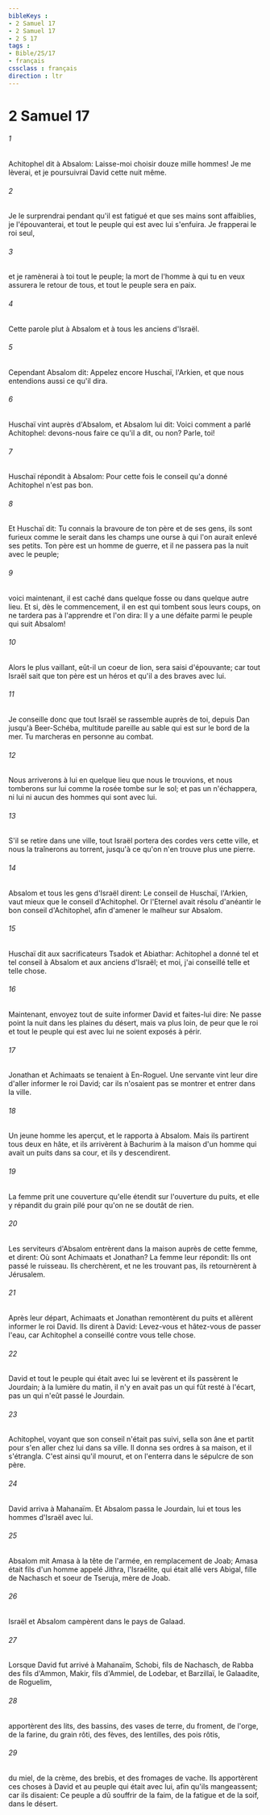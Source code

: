 ```yaml
---
bibleKeys : 
- 2 Samuel 17
- 2 Samuel 17
- 2 S 17
tags : 
- Bible/2S/17
- français
cssclass : français
direction : ltr
---
```


# 2 Samuel 17

###### 1
Achitophel dit à Absalom: Laisse-moi choisir douze mille hommes! Je me lèverai, et je poursuivrai David cette nuit même.
###### 2
Je le surprendrai pendant qu'il est fatigué et que ses mains sont affaiblies, je l'épouvanterai, et tout le peuple qui est avec lui s'enfuira. Je frapperai le roi seul,
###### 3
et je ramènerai à toi tout le peuple; la mort de l'homme à qui tu en veux assurera le retour de tous, et tout le peuple sera en paix.
###### 4
Cette parole plut à Absalom et à tous les anciens d'Israël.
###### 5
Cependant Absalom dit: Appelez encore Huschaï, l'Arkien, et que nous entendions aussi ce qu'il dira.
###### 6
Huschaï vint auprès d'Absalom, et Absalom lui dit: Voici comment a parlé Achitophel: devons-nous faire ce qu'il a dit, ou non? Parle, toi!
###### 7
Huschaï répondit à Absalom: Pour cette fois le conseil qu'a donné Achitophel n'est pas bon.
###### 8
Et Huschaï dit: Tu connais la bravoure de ton père et de ses gens, ils sont furieux comme le serait dans les champs une ourse à qui l'on aurait enlevé ses petits. Ton père est un homme de guerre, et il ne passera pas la nuit avec le peuple;
###### 9
voici maintenant, il est caché dans quelque fosse ou dans quelque autre lieu. Et si, dès le commencement, il en est qui tombent sous leurs coups, on ne tardera pas à l'apprendre et l'on dira: Il y a une défaite parmi le peuple qui suit Absalom!
###### 10
Alors le plus vaillant, eût-il un coeur de lion, sera saisi d'épouvante; car tout Israël sait que ton père est un héros et qu'il a des braves avec lui.
###### 11
Je conseille donc que tout Israël se rassemble auprès de toi, depuis Dan jusqu'à Beer-Schéba, multitude pareille au sable qui est sur le bord de la mer. Tu marcheras en personne au combat.
###### 12
Nous arriverons à lui en quelque lieu que nous le trouvions, et nous tomberons sur lui comme la rosée tombe sur le sol; et pas un n'échappera, ni lui ni aucun des hommes qui sont avec lui.
###### 13
S'il se retire dans une ville, tout Israël portera des cordes vers cette ville, et nous la traînerons au torrent, jusqu'à ce qu'on n'en trouve plus une pierre.
###### 14
Absalom et tous les gens d'Israël dirent: Le conseil de Huschaï, l'Arkien, vaut mieux que le conseil d'Achitophel. Or l'Eternel avait résolu d'anéantir le bon conseil d'Achitophel, afin d'amener le malheur sur Absalom.
###### 15
Huschaï dit aux sacrificateurs Tsadok et Abiathar: Achitophel a donné tel et tel conseil à Absalom et aux anciens d'Israël; et moi, j'ai conseillé telle et telle chose.
###### 16
Maintenant, envoyez tout de suite informer David et faites-lui dire: Ne passe point la nuit dans les plaines du désert, mais va plus loin, de peur que le roi et tout le peuple qui est avec lui ne soient exposés à périr.
###### 17
Jonathan et Achimaats se tenaient à En-Roguel. Une servante vint leur dire d'aller informer le roi David; car ils n'osaient pas se montrer et entrer dans la ville.
###### 18
Un jeune homme les aperçut, et le rapporta à Absalom. Mais ils partirent tous deux en hâte, et ils arrivèrent à Bachurim à la maison d'un homme qui avait un puits dans sa cour, et ils y descendirent.
###### 19
La femme prit une couverture qu'elle étendit sur l'ouverture du puits, et elle y répandit du grain pilé pour qu'on ne se doutât de rien.
###### 20
Les serviteurs d'Absalom entrèrent dans la maison auprès de cette femme, et dirent: Où sont Achimaats et Jonathan? La femme leur répondit: Ils ont passé le ruisseau. Ils cherchèrent, et ne les trouvant pas, ils retournèrent à Jérusalem.
###### 21
Après leur départ, Achimaats et Jonathan remontèrent du puits et allèrent informer le roi David. Ils dirent à David: Levez-vous et hâtez-vous de passer l'eau, car Achitophel a conseillé contre vous telle chose.
###### 22
David et tout le peuple qui était avec lui se levèrent et ils passèrent le Jourdain; à la lumière du matin, il n'y en avait pas un qui fût resté à l'écart, pas un qui n'eût passé le Jourdain.
###### 23
Achitophel, voyant que son conseil n'était pas suivi, sella son âne et partit pour s'en aller chez lui dans sa ville. Il donna ses ordres à sa maison, et il s'étrangla. C'est ainsi qu'il mourut, et on l'enterra dans le sépulcre de son père.
###### 24
David arriva à Mahanaïm. Et Absalom passa le Jourdain, lui et tous les hommes d'Israël avec lui.
###### 25
Absalom mit Amasa à la tête de l'armée, en remplacement de Joab; Amasa était fils d'un homme appelé Jithra, l'Israélite, qui était allé vers Abigal, fille de Nachasch et soeur de Tseruja, mère de Joab.
###### 26
Israël et Absalom campèrent dans le pays de Galaad.
###### 27
Lorsque David fut arrivé à Mahanaïm, Schobi, fils de Nachasch, de Rabba des fils d'Ammon, Makir, fils d'Ammiel, de Lodebar, et Barzillaï, le Galaadite, de Roguelim,
###### 28
apportèrent des lits, des bassins, des vases de terre, du froment, de l'orge, de la farine, du grain rôti, des fèves, des lentilles, des pois rôtis,
###### 29
du miel, de la crème, des brebis, et des fromages de vache. Ils apportèrent ces choses à David et au peuple qui était avec lui, afin qu'ils mangeassent; car ils disaient: Ce peuple a dû souffrir de la faim, de la fatigue et de la soif, dans le désert.

